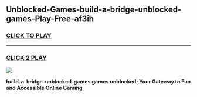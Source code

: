 
## Unblocked-Games-build-a-bridge-unblocked-games-Play-Free-af3ih
<h3>
<a href="https://premium76.site?title=build-a-bridge-unblocked-games&ref=23A">CLICK TO PLAY</a></h3>
<hr>

<h3>
<a href="https://premium76.site?title=build-a-bridge-unblocked-games&ref=23A">CLICK 2 PLAY</a>
  
</h3>

<a href="https://premium76.site?title=build-a-bridge-unblocked-games&ref=23A"><img src="https://clearcache.store/games.png"></a>


**build-a-bridge-unblocked-games games unblocked: Your Gateway to Fun and Accessible Online Gaming**
